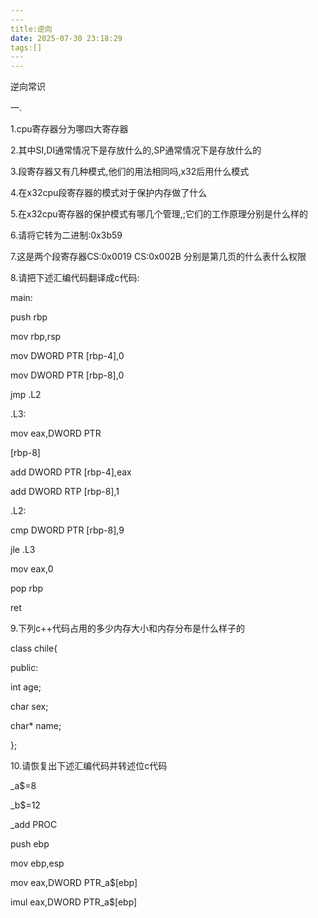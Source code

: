 ```yaml
---
​---
title:逆向
date: 2025-07-30 23:18:29
tags:[]
​---
---
```


逆向常识

一. 

1.cpu寄存器分为哪四大寄存器

2.其中SI,DI通常情况下是存放什么的,SP通常情况下是存放什么的

3.段寄存器又有几种模式,他们的用法相同吗,x32后用什么模式

4.在x32cpu段寄存器的模式对于保护内存做了什么

5.在x32cpu寄存器的保护模式有哪几个管理,;它们的工作原理分别是什么样的

6.请将它转为二进制:0x3b59

7.这是两个段寄存器CS:0x0019  CS:0x002B 分别是第几页的什么表什么权限

8.请把下述汇编代码翻译成c代码:

main:

  push  rbp

  mov  rbp,rsp

  mov  DWORD  PTR  [rbp-4],0

  mov  DWORD  PTR  [rbp-8],0

  jmp  .L2

.L3:

  mov eax,DWORD  PTR

[rbp-8]

  add  DWORD  PTR  [rbp-4],eax

  add DWORD  RTP  [rbp-8],1

.L2:

  cmp  DWORD PTR  [rbp-8],9

  jle  .L3

  mov  eax,0

  pop  rbp

  ret

9.下列c++代码占用的多少内存大小和内存分布是什么样子的

class chile{

public:

int age;

char sex;

char* name;

};

10.请恢复出下述汇编代码并转述位c代码

_a$=8

_b$=12

_add  PROC

 push  ebp

  mov  ebp,esp

  mov  eax,DWORD PTR_a$[ebp]

  imul  eax,DWORD PTR_a$[ebp]

